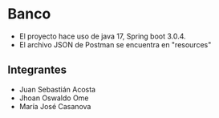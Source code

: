 # Banco
* El proyecto hace uso de java 17, Spring boot 3.0.4. 
* El archivo JSON de Postman se encuentra en "resources"
## Integrantes
* Juan Sebastián Acosta
* Jhoan Oswaldo Ome
* María José Casanova

